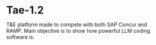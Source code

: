 # Tae-1.2
T&amp;E platform made to compete with both SAP Concur and RAMP. Main objective is to show how powerful LLM coding software is. 
<!DOCTYPE html>
<html lang="en">
<head>
    <meta charset="UTF-8">
    <meta name="viewport" content="width=device-width, initial-scale=1.0">
    <title>Tae v1.2 - Travel & Expense Management with ERP Integration</title>
    <style>
        * {
            margin: 0;
            padding: 0;
            box-sizing: border-box;
        }

        body {
            font-family: -apple-system, BlinkMacSystemFont, 'Segoe UI', Roboto, 'Helvetica Neue', Arial, sans-serif;
            background: linear-gradient(135deg, #667eea 0%, #764ba2 100%);
            min-height: 100vh;
            display: flex;
            justify-content: center;
            align-items: center;
            padding: 20px;
        }

        .main-container {
            width: 100%;
            max-width: 1600px;
            display: flex;
            gap: 20px;
            height: 90vh;
        }

        .tae-container {
            flex: 1;
            background: white;
            border-radius: 20px;
            overflow: hidden;
            box-shadow: 0 20px 60px rgba(0,0,0,0.3);
            display: flex;
            flex-direction: column;
        }

        .erp-panel {
            width: 400px;
            background: rgba(255, 255, 255, 0.95);
            border-radius: 20px;
            padding: 20px;
            box-shadow: 0 20px 60px rgba(0,0,0,0.3);
            overflow-y: auto;
        }

        .erp-header {
            background: linear-gradient(135deg, #667eea, #764ba2);
            color: white;
            padding: 20px;
            border-radius: 15px;
            margin-bottom: 20px;
        }

        .erp-header h2 {
            font-size: 1.5em;
            margin-bottom: 10px;
        }

        .erp-status {
            display: flex;
            gap: 10px;
            margin-top: 15px;
        }

        .status-badge {
            display: flex;
            align-items: center;
            gap: 5px;
            padding: 5px 10px;
            background: rgba(255,255,255,0.2);
            border-radius: 20px;
            font-size: 0.85em;
        }

        .status-dot {
            width: 8px;
            height: 8px;
            border-radius: 50%;
            background: #10b981;
            animation: pulse 2s infinite;
        }

        @keyframes pulse {
            0%, 100% { opacity: 1; }
            50% { opacity: 0.5; }
        }

        .erp-selector {
            background: #f8f9fa;
            border-radius: 10px;
            padding: 15px;
            margin-bottom: 20px;
        }

        .erp-btn {
            width: 100%;
            padding: 12px;
            margin-bottom: 8px;
            border: 2px solid #e5e7eb;
            background: white;
            border-radius: 8px;
            cursor: pointer;
            transition: all 0.3s ease;
            font-weight: 500;
            display: flex;
            align-items: center;
            justify-content: space-between;
        }

        .erp-btn:hover {
            border-color: #667eea;
            transform: translateX(3px);
        }

        .erp-btn.active {
            background: linear-gradient(135deg, #667eea, #764ba2);
            color: white;
            border-color: transparent;
        }

        .sync-queue {
            background: #f8f9fa;
            border-radius: 10px;
            padding: 15px;
            margin-bottom: 20px;
        }

        .sync-item {
            background: white;
            border: 1px solid #e5e7eb;
            border-radius: 8px;
            padding: 10px;
            margin-bottom: 8px;
            font-size: 0.9em;
        }

        .sync-item.pending {
            border-left: 3px solid #f59e0b;
        }

        .sync-item.success {
            border-left: 3px solid #10b981;
        }

        .sync-item.error {
            border-left: 3px solid #ef4444;
        }

        .field-mapping {
            background: #fff8dc;
            border: 1px solid #fbbf24;
            border-radius: 10px;
            padding: 15px;
            margin-bottom: 20px;
        }

        .mapping-row {
            display: flex;
            align-items: center;
            justify-content: space-between;
            padding: 8px 0;
            border-bottom: 1px solid #fef3c7;
            font-size: 0.85em;
        }

        .mapping-row:last-child {
            border-bottom: none;
        }

        .arrow {
            color: #f59e0b;
        }

        .api-log {
            background: #1f2937;
            color: #e5e7eb;
            border-radius: 10px;
            padding: 15px;
            font-family: 'Courier New', monospace;
            font-size: 0.8em;
            max-height: 200px;
            overflow-y: auto;
        }

        .log-entry {
            padding: 3px 0;
            border-left: 2px solid #667eea;
            padding-left: 10px;
            margin-bottom: 5px;
        }

        .log-entry.success {
            border-left-color: #10b981;
        }

        .log-entry.error {
            border-left-color: #ef4444;
        }

        .iframe-container {
            flex: 1;
            position: relative;
            background: #f3f4f6;
            display: flex;
            flex-direction: column;
        }

        .tae-header {
            background: white;
            padding: 15px 20px;
            border-bottom: 1px solid #e5e7eb;
            display: flex;
            align-items: center;
            justify-content: space-between;
        }

        .tae-header h1 {
            font-size: 1.5em;
            color: #333;
            display: flex;
            align-items: center;
            gap: 10px;
        }

        .integration-indicator {
            display: flex;
            align-items: center;
            gap: 10px;
            padding: 8px 15px;
            background: linear-gradient(135deg, #10b981, #059669);
            color: white;
            border-radius: 20px;
            font-size: 0.9em;
            font-weight: 500;
        }

        .tae-iframe {
            flex: 1;
            width: 100%;
            border: none;
            background: white;
        }

        .sync-button {
            background: linear-gradient(135deg, #667eea, #764ba2);
            color: white;
            border: none;
            padding: 12px 20px;
            border-radius: 8px;
            cursor: pointer;
            font-weight: 500;
            width: 100%;
            margin-top: 10px;
            transition: all 0.3s ease;
        }

        .sync-button:hover {
            transform: translateY(-2px);
            box-shadow: 0 5px 15px rgba(102, 126, 234, 0.3);
        }

        .metric-cards {
            display: grid;
            grid-template-columns: 1fr 1fr;
            gap: 10px;
            margin-bottom: 20px;
        }

        .metric-card {
            background: linear-gradient(135deg, #667eea, #764ba2);
            color: white;
            padding: 15px;
            border-radius: 10px;
            text-align: center;
        }

        .metric-value {
            font-size: 1.5em;
            font-weight: bold;
            margin-bottom: 5px;
        }

        .metric-label {
            font-size: 0.8em;
            opacity: 0.9;
        }

        @media (max-width: 1200px) {
            .main-container {
                flex-direction: column;
                height: auto;
            }

            .erp-panel {
                width: 100%;
                max-width: 600px;
                margin: 0 auto;
            }
        }
    </style>
</head>
<body>
    <div class="main-container">
        <!-- Tae Application Container -->
        <div class="tae-container">
            <div class="tae-header">
                <h1>
                    <span style="background: linear-gradient(135deg, #667eea, #764ba2); -webkit-background-clip: text; -webkit-text-fill-color: transparent;">Tae v1.2</span>
                    Travel & Expense Management
                </h1>
                <div class="integration-indicator">
                    <span style="width: 8px; height: 8px; background: white; border-radius: 50%; animation: pulse 2s infinite;"></span>
                    ERP Connected
                </div>
            </div>
            <div class="iframe-container">
                <div id="taeApp" style="width: 100%; height: 100%; background: white; overflow-y: auto;"></div>
            </div>
        </div>

        <!-- ERP Integration Panel -->
        <div class="erp-panel">
            <div class="erp-header">
                <h2>ERP Integration Hub</h2>
                <p style="font-size: 0.9em; opacity: 0.9;">Real-time sync with your accounting systems</p>
                <div class="erp-status">
                    <div class="status-badge">
                        <div class="status-dot"></div>
                        NetSuite
                    </div>
                    <div class="status-badge">
                        <div class="status-dot"></div>
                        Sage
                    </div>
                    <div class="status-badge">
                        <div class="status-dot"></div>
                        QuickBooks
                    </div>
                </div>
            </div>

            <div class="metric-cards">
                <div class="metric-card">
                    <div class="metric-value" id="syncedToday">47</div>
                    <div class="metric-label">Synced Today</div>
                </div>
                <div class="metric-card">
                    <div class="metric-value" id="pendingSync">3</div>
                    <div class="metric-label">Pending Sync</div>
                </div>
                <div class="metric-card">
                    <div class="metric-value" id="lastSync">2m</div>
                    <div class="metric-label">Last Sync</div>
                </div>
                <div class="metric-card">
                    <div class="metric-value" id="successRate">99.8%</div>
                    <div class="metric-label">Success Rate</div>
                </div>
            </div>

            <div class="erp-selector">
                <h3 style="margin-bottom: 10px; font-size: 1.1em;">Active ERP System</h3>
                <button class="erp-btn active" onclick="selectERP('netsuite')">
                    <span>NetSuite</span>
                    <span style="font-size: 0.8em; opacity: 0.8;">Account: PROD-001</span>
                </button>
                <button class="erp-btn" onclick="selectERP('sage')">
                    <span>Sage Intacct</span>
                    <span style="font-size: 0.8em; opacity: 0.8;">Account: SAGE-MAIN</span>
                </button>
                <button class="erp-btn" onclick="selectERP('quickbooks')">
                    <span>QuickBooks Online</span>
                    <span style="font-size: 0.8em; opacity: 0.8;">Account: QBO-2024</span>
                </button>
            </div>

            <div class="sync-queue">
                <h3 style="margin-bottom: 10px; font-size: 1.1em;">Recent Sync Activity</h3>
                <div id="syncQueue">
                    <div class="sync-item success">
                        <div style="display: flex; justify-content: space-between; margin-bottom: 5px;">
                            <strong>Expense #1247</strong>
                            <span style="color: #10b981;">✓ Synced</span>
                        </div>
                        <div style="color: #666; font-size: 0.85em;">
                            Marriott Downtown - $127.50 → NetSuite
                        </div>
                    </div>
                    <div class="sync-item success">
                        <div style="display: flex; justify-content: space-between; margin-bottom: 5px;">
                            <strong>Expense #1246</strong>
                            <span style="color: #10b981;">✓ Synced</span>
                        </div>
                        <div style="color: #666; font-size: 0.85em;">
                            Uber - $45.23 → NetSuite
                        </div>
                    </div>
                    <div class="sync-item pending">
                        <div style="display: flex; justify-content: space-between; margin-bottom: 5px;">
                            <strong>Expense #1245</strong>
                            <span style="color: #f59e0b;">⟳ Processing</span>
                        </div>
                        <div style="color: #666; font-size: 0.85em;">
                            The Capital Grille - $89.99 → NetSuite
                        </div>
                    </div>
                </div>
            </div>

            <div class="field-mapping">
                <h3 style="margin-bottom: 10px; font-size: 1.1em;">Field Mapping</h3>
                <div class="mapping-row">
                    <span>Tae Amount</span>
                    <span class="arrow">→</span>
                    <span>NS: Amount</span>
                </div>
                <div class="mapping-row">
                    <span>Tae Merchant</span>
                    <span class="arrow">→</span>
                    <span>NS: Vendor</span>
                </div>
                <div class="mapping-row">
                    <span>Tae Category</span>
                    <span class="arrow">→</span>
                    <span>NS: Account</span>
                </div>
                <div class="mapping-row">
                    <span>OCR Receipt</span>
                    <span class="arrow">→</span>
                    <span>NS: Attachment</span>
                </div>
            </div>

            <button class="sync-button" onclick="syncAllExpenses()">
                🔄 Sync All Pending Expenses
            </button>

            <div style="margin-top: 20px;">
                <h3 style="margin-bottom: 10px; font-size: 1.1em;">API Activity Log</h3>
                <div class="api-log" id="apiLog">
                    <div class="log-entry success">✓ Connected to NetSuite API</div>
                    <div class="log-entry">→ Authenticated with OAuth 2.0</div>
                    <div class="log-entry success">✓ Fetched vendor list (247 records)</div>
                    <div class="log-entry">→ Creating expense record...</div>
                    <div class="log-entry success">✓ Expense #1247 synced to NetSuite</div>
                    <div class="log-entry">→ Uploading receipt to NetSuite Files...</div>
                    <div class="log-entry success">✓ Receipt attached to transaction</div>
                </div>
            </div>
        </div>
    </div>

    <script>
        // Tae Application Code (Embedded)
        const TaeApp = `
            <div style="max-width: 100%; background: #f9fafb; min-height: 100vh; position: relative;">
                <!-- Navigation Bar -->
                <div style="position: fixed; bottom: 0; left: 0; right: 0; background: white; border-top: 1px solid #e5e7eb; padding: 8px; z-index: 100;">
                    <div style="display: flex; justify-content: space-around; align-items: center;">
                        <button onclick="showDashboard()" style="display: flex; flex-direction: column; align-items: center; padding: 4px; background: none; border: none; cursor: pointer; color: #667eea;">
                            <svg width="20" height="20" fill="currentColor" viewBox="0 0 20 20"><path d="M10.707 2.293a1 1 0 00-1.414 0l-7 7a1 1 0 001.414 1.414L4 10.414V17a1 1 0 001 1h2a1 1 0 001-1v-2a1 1 0 011-1h2a1 1 0 011 1v2a1 1 0 001 1h2a1 1 0 001-1v-6.586l.293.293a1 1 0 001.414-1.414l-7-7z"></path></svg>
                            <span style="font-size: 12px; margin-top: 4px;">Home</span>
                        </button>
                        <button onclick="showExpenses()" style="display: flex; flex-direction: column; align-items: center; padding: 4px; background: none; border: none; cursor: pointer; color: #6b7280;">
                            <svg width="20" height="20" fill="currentColor" viewBox="0 0 20 20"><path fill-rule="evenodd" d="M4 4a2 2 0 00-2 2v8a2 2 0 002 2h12a2 2 0 002-2V6a2 2 0 00-2-2H4zm4 5a1 1 0 011-1h2a1 1 0 110 2H9a1 1 0 01-1-1zm5 0a1 1 0 011-1h1a1 1 0 110 2h-1a1 1 0 01-1-1z" clip-rule="evenodd"></path></svg>
                            <span style="font-size: 12px; margin-top: 4px;">Expenses</span>
                        </button>
                        <button onclick="showTravel()" style="display: flex; flex-direction: column; align-items: center; padding: 4px; background: none; border: none; cursor: pointer; color: #6b7280;">
                            <svg width="20" height="20" fill="currentColor" viewBox="0 0 20 20"><path d="M10.894 2.553a1 1 0 00-1.788 0l-7 14a1 1 0 001.169 1.409l5-1.429A1 1 0 009 15.571V11a1 1 0 112 0v4.571a1 1 0 00.725.962l5 1.428a1 1 0 001.17-1.408l-7-14z"></path></svg>
                            <span style="font-size: 12px; margin-top: 4px;">Travel</span>
                        </button>
                        <button onclick="showReports()" style="display: flex; flex-direction: column; align-items: center; padding: 4px; background: none; border: none; cursor: pointer; color: #6b7280;">
                            <svg width="20" height="20" fill="currentColor" viewBox="0 0 20 20"><path d="M2 11a1 1 0 011-1h2a1 1 0 011 1v5a1 1 0 01-1 1H3a1 1 0 01-1-1v-5zM8 7a1 1 0 011-1h2a1 1 0 011 1v9a1 1 0 01-1 1H9a1 1 0 01-1-1V7zM14 4a1 1 0 011-1h2a1 1 0 011 1v12a1 1 0 01-1 1h-2a1 1 0 01-1-1V4z"></path></svg>
                            <span style="font-size: 12px; margin-top: 4px;">Reports</span>
                        </button>
                        <button onclick="showProfile()" style="display: flex; flex-direction: column; align-items: center; padding: 4px; background: none; border: none; cursor: pointer; color: #6b7280;">
                            <svg width="20" height="20" fill="currentColor" viewBox="0 0 20 20"><path fill-rule="evenodd" d="M10 9a3 3 0 100-6 3 3 0 000 6zm-7 9a7 7 0 1114 0H3z" clip-rule="evenodd"></path></svg>
                            <span style="font-size: 12px; margin-top: 4px;">Profile</span>
                        </button>
                    </div>
                </div>

                <!-- Main Content Area -->
                <div id="mainContent" style="padding-bottom: 80px;">
                    <!-- Dashboard -->
                    <div id="dashboardScreen">
                        <div style="background: white; border-bottom: 1px solid #e5e7eb; padding: 16px;">
                            <h1 style="font-size: 1.5em; font-weight: 600;">Dashboard</h1>
                        </div>
                        
                        <!-- Quick Stats -->
                        <div style="padding: 16px; display: grid; grid-template-columns: 1fr 1fr; gap: 16px;">
                            <div style="background: #eff6ff; border-radius: 12px; padding: 16px;">
                                <div style="font-size: 2em; font-weight: bold; color: #2563eb;">$891.48</div>
                                <div style="font-size: 0.9em; color: #64748b;">Total Expenses</div>
                            </div>
                            <div style="background: #fef3c7; border-radius: 12px; padding: 16px;">
                                <div style="font-size: 2em; font-weight: bold; color: #f59e0b;">3</div>
                                <div style="font-size: 0.9em; color: #64748b;">Pending Review</div>
                            </div>
                            <div style="background: #d1fae5; border-radius: 12px; padding: 16px;">
                                <div style="font-size: 2em; font-weight: bold; color: #10b981;">5</div>
                                <div style="font-size: 0.9em; color: #64748b;">Approved</div>
                            </div>
                            <div style="background: #e9d5ff; border-radius: 12px; padding: 16px;">
                                <div style="font-size: 2em; font-weight: bold; color: #a855f7;">8</div>
                                <div style="font-size: 0.9em; color: #64748b;">OCR Processed</div>
                            </div>
                        </div>

                        <!-- Quick Actions -->
                        <div style="padding: 16px;">
                            <h2 style="font-size: 1.2em; font-weight: 600; margin-bottom: 12px;">Quick Actions</h2>
                            <button onclick="newExpense()" style="width: 100%; background: linear-gradient(135deg, #667eea, #764ba2); color: white; border: none; border-radius: 12px; padding: 16px; font-size: 1em; font-weight: 500; cursor: pointer; margin-bottom: 12px; display: flex; align-items: center; justify-content: center;">
                                📸 New Expense with OCR
                            </button>
                            <button onclick="syncToERP()" style="width: 100%; background: #10b981; color: white; border: none; border-radius: 12px; padding: 16px; font-size: 1em; font-weight: 500; cursor: pointer; display: flex; align-items: center; justify-content: center;">
                                🔄 Sync to ERP
                            </button>
                        </div>

                        <!-- Recent Expenses -->
                        <div style="padding: 16px;">
                            <h2 style="font-size: 1.2em; font-weight: 600; margin-bottom: 12px;">Recent Expenses</h2>
                            <div style="background: white; border: 1px solid #e5e7eb; border-radius: 12px; padding: 16px; margin-bottom: 12px;">
                                <div style="display: flex; justify-content: space-between;">
                                    <div>
                                        <div style="font-weight: 500;">Marriott Downtown</div>
                                        <div style="font-size: 0.9em; color: #64748b;">Lodging • Dec 15, 2024</div>
                                    </div>
                                    <div style="text-align: right;">
                                        <div style="font-weight: 600;">$127.50</div>
                                        <div style="background: #d1fae5; color: #065f46; padding: 2px 8px; border-radius: 12px; font-size: 0.8em; margin-top: 4px;">Synced to NetSuite</div>
                                    </div>
                                </div>
                            </div>
                            <div style="background: white; border: 1px solid #e5e7eb; border-radius: 12px; padding: 16px; margin-bottom: 12px;">
                                <div style="display: flex; justify-content: space-between;">
                                    <div>
                                        <div style="font-weight: 500;">Uber</div>
                                        <div style="font-size: 0.9em; color: #64748b;">Transportation • Dec 14, 2024</div>
                                    </div>
                                    <div style="text-align: right;">
                                        <div style="font-weight: 600;">$45.23</div>
                                        <div style="background: #d1fae5; color: #065f46; padding: 2px 8px; border-radius: 12px; font-size: 0.8em; margin-top: 4px;">Synced to NetSuite</div>
                                    </div>
                                </div>
                            </div>
                            <div style="background: white; border: 1px solid #e5e7eb; border-radius: 12px; padding: 16px;">
                                <div style="display: flex; justify-content: space-between;">
                                    <div>
                                        <div style="font-weight: 500;">The Capital Grille</div>
                                        <div style="font-size: 0.9em; color: #64748b;">Meals • Dec 12, 2024</div>
                                    </div>
                                    <div style="text-align: right;">
                                        <div style="font-weight: 600;">$89.99</div>
                                        <div style="background: #fef3c7; color: #92400e; padding: 2px 8px; border-radius: 12px; font-size: 0.8em; margin-top: 4px;">Pending Sync</div>
                                    </div>
                                </div>
                            </div>
                        </div>
                    </div>
                </div>
            </div>
        `;

        // Insert Tae App into container
        document.getElementById('taeApp').innerHTML = TaeApp;

        // Global variables
        let currentERP = 'netsuite';
        let syncQueue = [];
        let apiCallCount = 0;

        // ERP Integration Functions
        function selectERP(erp) {
            currentERP = erp;
            document.querySelectorAll('.erp-btn').forEach(btn => {
                btn.classList.remove('active');
            });
            event.target.closest('.erp-btn').classList.add('active');
            
            addLog(`Switched to ${erp.toUpperCase()} integration`);
            updateMetrics();
        }

        function syncAllExpenses() {
            addLog('Starting batch sync to ' + currentERP.toUpperCase() + '...');
            
            // Simulate sync process
            setTimeout(() => {
                addLog('✓ Connected to ' + currentERP + ' API', 'success');
                setTimeout(() => {
                    addLog('→ Fetching pending expenses...');
                    setTimeout(() => {
                        addLog('✓ Synced 3 expenses successfully', 'success');
                        updateSyncQueue();
                        updateMetrics();
                    }, 1000);
                }, 500);
            }, 500);
        }

        function updateSyncQueue() {
            const queueHTML = `
                <div class="sync-item success">
                    <div style="display: flex; justify-content: space-between; margin-bottom: 5px;">
                        <strong>Expense #1248</strong>
                        <span style="color: #10b981;">✓ Synced</span>
                    </div>
                    <div style="color: #666; font-size: 0.85em;">
                        The Capital Grille - $89.99 → ${currentERP}
                    </div>
                </div>
            ` + document.getElementById('syncQueue').innerHTML;
            
            document.getElementById('syncQueue').innerHTML = queueHTML;
            
            // Update pending count
            const pending = parseInt(document.getElementById('pendingSync').textContent);
            document.getElementById('pendingSync').textContent = Math.max(0, pending - 1);
            
            // Update synced count
            const synced = parseInt(document.getElementById('syncedToday').textContent);
            document.getElementById('syncedToday').textContent = synced + 1;
        }

        function addLog(message, type = '') {
            const logContainer = document.getElementById('apiLog');
            const entry = document.createElement('div');
            entry.className = `log-entry ${type}`;
            entry.textContent = type === 'success' ? `✓ ${message}` : `→ ${message}`;
            
            // Remove oldest log if too many
            if (logContainer.children.length > 7) {
                logContainer.removeChild(logContainer.lastChild);
            }
            
            logContainer.insertBefore(entry, logContainer.firstChild);
        }

        function updateMetrics() {
            apiCallCount++;
            
            // Simulate real-time updates
            if (apiCallCount % 5 === 0) {
                const synced = parseInt(document.getElementById('syncedToday').textContent);
                document.getElementById('syncedToday').textContent = synced + 1;
            }
            
            document.getElementById('lastSync').textContent = 'Just now';
            setTimeout(() => {
                document.getElementById('lastSync').textContent = '1m';
            }, 60000);
        }

        // Tae App Functions
        function showDashboard() {
            console.log('Showing dashboard');
        }

        function showExpenses() {
            console.log('Showing expenses');
        }

        function showTravel() {
            console.log('Showing travel');
        }

        function showReports() {
            console.log('Showing reports');
        }

        function showProfile() {
            console.log('Showing profile');
        }

        function newExpense() {
            addLog('New expense created in Tae');
            const pending = parseInt(document.getElementById('pendingSync').textContent);
            document.getElementById('pendingSync').textContent = pending + 1;
        }

        function syncToERP() {
            syncAllExpenses();
        }

        // Simulate real-time activity
        setInterval(() => {
            const random = Math.random();
            if (random < 0.3) {
                const messages = [
                    'Checking for new expenses...',
                    'Validating field mappings...',
                    'Maintaining API connection...',
                    'Refreshing authentication token...'
                ];
                addLog(messages[Math.floor(Math.random() * messages.length)]);
            }
        }, 15000);

        // Initialize
        addLog('System initialized', 'success');
        addLog('Connected to ' + currentERP.toUpperCase() + ' API', 'success');
    </script>
</body>
</html>

